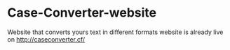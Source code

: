 # Case-Converter-website
Website that converts yours text in different formats
website is already live on http://caseconverter.cf/
